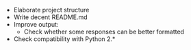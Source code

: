  - Elaborate project structure
 - Write decent README.md
 - Improve output:
    - Check whether some responses can be better formatted
 - Check compatibility with Python 2.*
